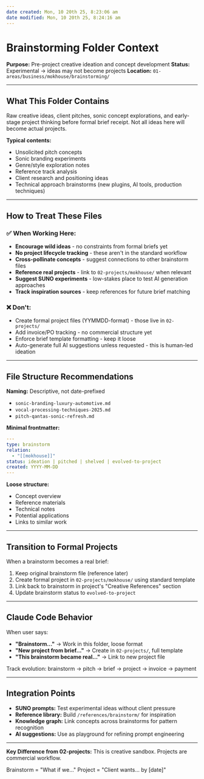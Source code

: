 ```yaml
---
date created: Mon, 10 20th 25, 8:23:06 am
date modified: Mon, 10 20th 25, 8:24:16 am
---
```

# Brainstorming Folder Context

**Purpose:** Pre-project creative ideation and concept development **Status:** Experimental → ideas may not become projects **Location:** `01-areas/business/mokhouse/brainstorming/`

---

## What This Folder Contains

Raw creative ideas, client pitches, sonic concept explorations, and early-stage project thinking before formal brief receipt. Not all ideas here will become actual projects.

**Typical contents:**

- Unsolicited pitch concepts
- Sonic branding experiments
- Genre/style exploration notes
- Reference track analysis
- Client research and positioning ideas
- Technical approach brainstorms (new plugins, AI tools, production techniques)

---

## How to Treat These Files

### ✅ When Working Here:

- **Encourage wild ideas** - no constraints from formal briefs yet
- **No project lifecycle tracking** - these aren't in the standard workflow
- **Cross-pollinate concepts** - suggest connections to other brainstorm files
- **Reference real projects** - link to `02-projects/mokhouse/` when relevant
- **Suggest SUNO experiments** - low-stakes place to test AI generation approaches
- **Track inspiration sources** - keep references for future brief matching

### ❌ Don't:

- Create formal project files (YYMMDD-format) - those live in `02-projects/`
- Add invoice/PO tracking - no commercial structure yet
- Enforce brief template formatting - keep it loose
- Auto-generate full AI suggestions unless requested - this is human-led ideation

---

## File Structure Recommendations

**Naming:** Descriptive, not date-prefixed

- `sonic-branding-luxury-automotive.md`
- `vocal-processing-techniques-2025.md`
- `pitch-qantas-sonic-refresh.md`

**Minimal frontmatter:**

```yaml
---
type: brainstorm
relation:
  - "[[mokhouse]]"
status: ideation | pitched | shelved | evolved-to-project
created: YYYY-MM-DD
---
```

**Loose structure:**

- Concept overview
- Reference materials
- Technical notes
- Potential applications
- Links to similar work

---

## Transition to Formal Projects

When a brainstorm becomes a real brief:

1. Keep original brainstorm file (reference later)
2. Create formal project in `02-projects/mokhouse/` using standard template
3. Link back to brainstorm in project's "Creative References" section
4. Update brainstorm status to `evolved-to-project`

---

## Claude Code Behavior

When user says:

- **"Brainstorm..."** → Work in this folder, loose format
- **"New project from brief..."** → Create in `02-projects/`, full template
- **"This brainstorm became real..."** → Link to new project file

Track evolution: brainstorm → pitch → brief → project → invoice → payment

---

## Integration Points

- **SUNO prompts:** Test experimental ideas without client pressure
- **Reference library:** Build `/references/brainstorm/` for inspiration
- **Knowledge graph:** Link concepts across brainstorms for pattern recognition
- **AI suggestions:** Use as playground for refining prompt engineering

---

**Key Difference from 02-projects:** This is creative sandbox. Projects are commercial workflow.

Brainstorm = "What if we..." Project = "Client wants... by [date]"
